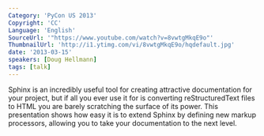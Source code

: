 ```yaml
---
Category: 'PyCon US 2013'
Copyright: 'CC'
Language: 'English'
SourceUrl: '"https://www.youtube.com/watch?v=8vwtgMkqE9o"'
ThumbnailUrl: 'http://i1.ytimg.com/vi/8vwtgMkqE9o/hqdefault.jpg'
date: '2013-03-15'
speakers: [Doug Hellmann]
tags: [talk]
---
```

Sphinx is an incredibly useful tool for creating attractive documentation for your project, but if all you ever use it for is converting reStructuredText files to HTML you are barely scratching the surface of its power. This presentation shows how easy it is to extend Sphinx by defining new markup processors, allowing you to take your documentation to the next level.